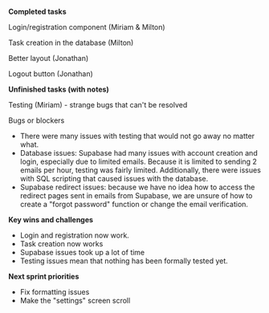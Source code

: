 **Completed tasks**

Login/registration component (Miriam & Milton)

Task creation in the database (Milton)

Better layout (Jonathan)

Logout button (Jonathan)

**Unfinished tasks (with notes)**

Testing (Miriam) - strange bugs that can't be resolved

Bugs or blockers

- There were many issues with testing that would not go away no matter what.
- Database issues: Supabase had many issues with account creation and login, especially due to limited emails. Because it is limited to sending 2 emails per hour, testing was fairly limited. Additionally, there were issues with SQL scripting that caused issues with the database.
- Supabase redirect issues: because we have no idea how to access the redirect pages sent in emails from Supabase, we are unsure of how to create a "forgot password" function or change the email verification.

**Key wins and challenges**

- Login and registration now work.
- Task creation now works
- Supabase issues took up a lot of time
- Testing issues mean that nothing has been formally tested yet.

**Next sprint priorities**

- Fix formatting issues
- Make the "settings" screen scroll
